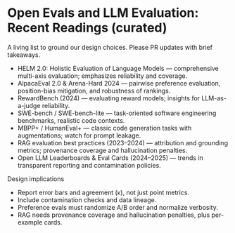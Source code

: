 # Open Evals and LLM Evaluation: Recent Readings (curated)

A living list to ground our design choices. Please PR updates with brief takeaways.

- HELM 2.0: Holistic Evaluation of Language Models — comprehensive multi-axis evaluation; emphasizes reliability and coverage.
- AlpacaEval 2.0 & Arena-Hard 2024 — pairwise preference evaluation, position-bias mitigation, and robustness of rankings.
- RewardBench (2024) — evaluating reward models; insights for LLM-as-a-judge reliability.
- SWE-bench / SWE-bench-lite — task-oriented software engineering benchmarks, realistic code contexts.
- MBPP+ / HumanEval+ — classic code generation tasks with augmentations; watch for prompt leakage.
- RAG evaluation best practices (2023–2024) — attribution and grounding metrics; provenance coverage and hallucination penalties.
- Open LLM Leaderboards & Eval Cards (2024–2025) — trends in transparent reporting and contamination policies.

Design implications
- Report error bars and agreement (κ), not just point metrics.
- Include contamination checks and data lineage.
- Preference evals must randomize A/B order and normalize verbosity.
- RAG needs provenance coverage and hallucination penalties, plus per-example cards.
